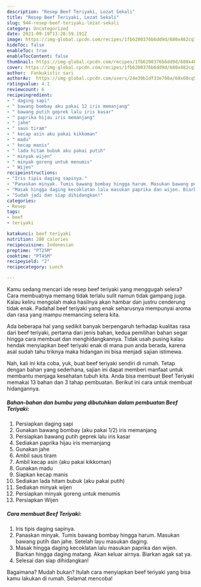 ```yaml
---
description: "Resep Beef Teriyaki, Lezat Sekali"
title: "Resep Beef Teriyaki, Lezat Sekali"
slug: 944-resep-beef-teriyaki-lezat-sekali
category: Uncategorized
date: 2021-09-19T13:28:59.191Z
image: https://img-global.cpcdn.com/recipes/1fb6200376b6dd9d/680x482cq70/beef-teriyaki-foto-resep-utama.jpg
hideToc: false
enableToc: true
enableTocContent: false
thumbnail: https://img-global.cpcdn.com/recipes/1fb6200376b6dd9d/680x482cq70/beef-teriyaki-foto-resep-utama.jpg
cover: https://img-global.cpcdn.com/recipes/1fb6200376b6dd9d/680x482cq70/beef-teriyaki-foto-resep-utama.jpg
author:  Fankukistic sari
authorAv:  https://img-global.cpcdn.com/users/24e39b1df33e708a/60x60cq50/avatar.jpg
ratingvalue: 4.1
reviewcount: 6
recipeingredient:
- " daging sapi"
- " bawang bombay aku pakai 12 iris memanjang"
- " bawang putih geprek lalu iris kasar"
- " paprika hijau iris memanjang"
- " jahe"
- " saus tiram"
- " kecap asin aku pakai kikkoman"
- " madu"
- " kecap manis"
- " lada hitam bubuk aku pakai putih"
- " minyak wijen"
- " minyak goreng untuk menumis"
- " Wijen"
recipeinstructions:
- "Iris tipis daging sapinya."
- "Panaskan minyak. Tumis bawang bombay hingga harum. Masukan bawang putih dan jahe. Setelah layu masukan daging."
- "Masak hingga daging kecoklatan lalu masukan paprika dan wijen. Biarkan hingga daging matang. Akan keluar airnya. Biarkan agak sat ya."
- "Sudah jadi dan siap dihidangkan!"
categories:
- Resep
tags:
- beef
- teriyaki

katakunci: beef teriyaki 
nutrition: 280 calories
recipecuisine: Indonesian
preptime: "PT25M"
cooktime: "PT45M"
recipeyield: "2"
recipecategory: Lunch

---
```



Kamu sedang mencari ide resep beef teriyaki yang menggugah selera? Cara membuatnya memang tidak terlalu sulit namun tidak gampang juga. Kalau keliru mengolah maka hasilnya akan hambar dan justru cenderung tidak enak. Padahal beef teriyaki yang enak seharusnya mempunyai aroma dan rasa yang mampu memancing selera kita.




Ada beberapa hal yang sedikit banyak berpengaruh terhadap kualitas rasa dari beef teriyaki, pertama dari jenis bahan, kedua pemilihan bahan segar hingga cara membuat dan menghidangkannya. Tidak usah pusing kalau hendak menyiapkan beef teriyaki enak di mana pun anda berada, karena asal sudah tahu triknya maka hidangan ini bisa menjadi sajian istimewa.


Nah, kali ini kita coba, yuk, buat beef teriyaki sendiri di rumah. Tetap dengan bahan yang sederhana, sajian ini dapat memberi manfaat untuk membantu menjaga kesehatan tubuh kita. Anda bisa membuat Beef Teriyaki memakai 13 bahan dan 3 tahap pembuatan. Berikut ini cara untuk membuat hidangannya.

<!--inarticleads1-->

##### Bahan-bahan dan bumbu yang dibutuhkan dalam pembuatan Beef Teriyaki:

1. Persiapkan  daging sapi
1. Gunakan  bawang bombay (aku pakai 1/2) iris memanjang
1. Persiapkan  bawang putih geprek lalu iris kasar
1. Sediakan  paprika hijau iris memanjang
1. Gunakan  jahe
1. Ambil  saus tiram
1. Ambil  kecap asin (aku pakai kikkoman)
1. Gunakan  madu
1. Siapkan  kecap manis
1. Sediakan  lada hitam bubuk (aku pakai putih)
1. Sediakan  minyak wijen
1. Persiapkan  minyak goreng untuk menumis
1. Persiapkan  Wijen




<!--inarticleads2-->

##### Cara membuat Beef Teriyaki:

1. Iris tipis daging sapinya.
1. Panaskan minyak. Tumis bawang bombay hingga harum. Masukan bawang putih dan jahe. Setelah layu masukan daging.
1. Masak hingga daging kecoklatan lalu masukan paprika dan wijen. Biarkan hingga daging matang. Akan keluar airnya. Biarkan agak sat ya.
1. Selesai dan siap dihidangkan!



Bagaimana? Mudah bukan? Itulah cara menyiapkan beef teriyaki yang bisa kamu lakukan di rumah. Selamat mencoba!
